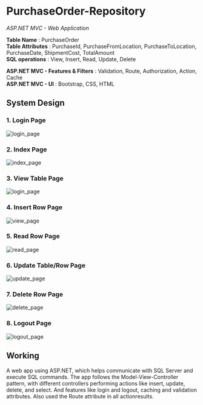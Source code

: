 # PurchaseOrder-Repository
 *ASP.NET MVC - Web Application*

**Table Name** : PurchaseOrder <br>
**Table Attributes** : PurchaseId, PurchaseFromLocation, PurchaseToLocation, PurchaseDate, ShipmentCost, TotalAmount <br>
**SQL operations** : View, Insert, Read, Update, Delete <br>

**ASP.NET MVC - Features & Filters** : Validation, Route, Authorization, Action, Cache  
**ASP.NET MVC - UI** : Bootstrap, CSS, HTML <br>

## System Design
### **1. Login Page** <br>
   ![login_page](/assets/images/login_page.png) <br>
   
### **2. Index Page** <br>
   ![index_page](/assets/images/index_page.png) <br>
   
### **3. View Table Page** <br>
   ![login_page](/assets/images/view_page.png) <br>
   
### **4. Insert Row Page** <br>
   ![view_page](/assets/images/create_page.png) <br>
   
### **5. Read Row Page** <br>
   ![read_page](/assets/images/read_page.png) <br>
   
### **6. Update Table/Row Page** <br>
   ![update_page](/assets/images/update_page.png) <br>
   
### **7. Delete Row Page**<br>
   ![delete_page](/assets/images/delete_page.png) <br>
   
### **8. Logout Page** <br>
   ![logout_page](/assets/images/logout_page.png) <br>
 
## Working <br>
A web app using ASP.NET, which helps communicate with SQL Server and execute SQL commands. 
The app follows the Model-View-Controller pattern, with different controllers performing actions like insert, update, delete, and select.
And features like login and logout, caching and validation attributes. Also used the Route attribute in all actionresults.